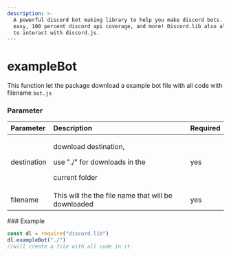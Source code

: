 ```yaml
---
description: >-
  A powerful discord bot making library to help you make discord bots. Super
  easy, 100 percent discord api coverage, and more! Discord.lib also allows you
  to interact with discord.js.
---
```


# exampleBot

This function let the package download a example bot file with all code with filename `bot.js` 

### Parameter

<table>
  <thead>
    <tr>
      <th style="text-align:left">Parameter</th>
      <th style="text-align:left">Description</th>
      <th style="text-align:left">Required</th>
    </tr>
  </thead>
  <tbody>
    <tr>
      <td style="text-align:left">destination</td>
      <td style="text-align:left">
        <p>download destination,</p>
        <p>use &quot;./&quot; for downloads in the</p>
        <p>current folder</p>
      </td>
      <td style="text-align:left">yes</td>
    </tr>
    <tr>
      <td style="text-align:left">filename</td>
      <td style="text-align:left">This will the the file name that will be downloaded</td>
      <td style="text-align:left">yes</td>
    </tr>
  </tbody>
</table>### Example

```javascript
const dl = require("discord.lib")
dl.exampleBot("./")
//will create a file with all code in it
```

